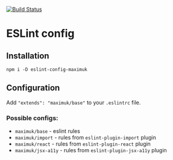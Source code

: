 [![Build Status](https://img.shields.io/travis/maximuk/eslint-config-maximuk/master.svg)](http://travis-ci.org/maximuk/eslint-config-maximuk)

# ESLint config

## Installation

`npm i -D eslint-config-maximuk`

## Configuration

Add `"extends": "maximuk/base"` to your `.eslintrc` file.

### Possible configs:
* `maximuk/base` - eslint rules
* `maximuk/import` - rules from `eslint-plugin-import` plugin
* `maximuk/react` - rules from `eslint-plugin-react` plugin
* `maximuk/jsx-a11y` - rules from `eslint-plugin-jsx-a11y` plugin
